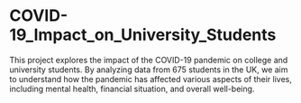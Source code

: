 # COVID-19_Impact_on_University_Students
This project explores the impact of the COVID-19 pandemic on college and university students. By analyzing data from 675 students in the UK, we aim to understand how the pandemic has affected various aspects of their lives, including mental health, financial situation, and overall well-being.
